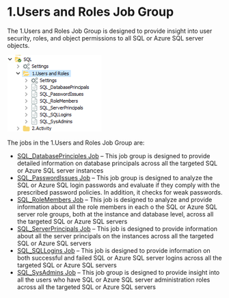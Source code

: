 # 1.Users and Roles Job Group

The 1.Users and Roles Job Group is designed to provide insight into user security, roles, and object permissions to all SQL or Azure SQL server objects.

![Users and Roles Job Group](/static/img/product_docs/accessanalyzer/accessanalyzer/enterpriseauditor/solutions/databases/sql/usersroles/sqljobgroup22.png)

The jobs in the 1.Users and Roles Job Group are:

- [SQL\_DatabasePrinciples Job](/docs/product_docs/accessanalyzer/accessanalyzer/enterpriseauditor/solutions/databases/sql/usersroles/sql_databaseprinciples.md) – This job group is designed to provide detailed information on database principals across all the targeted SQL or Azure SQL server instances
- [SQL\_PasswordIssues Job](/docs/product_docs/accessanalyzer/accessanalyzer/enterpriseauditor/solutions/databases/sql/usersroles/sql_passwordissues.md) – This job group is designed to analyze the SQL or Azure SQL login passwords and evaluate if they comply with the prescribed password policies. In addition, it checks for weak passwords.
- [SQL\_RoleMembers Job](/docs/product_docs/accessanalyzer/accessanalyzer/enterpriseauditor/solutions/databases/sql/usersroles/sql_rolemembers.md) – This job is designed to analyze and provide information about all the role members in each o the SQL or Azure SQL server role groups, both at the instance and database level, across all the targeted SQL or Azure SQL servers
- [SQL\_ServerPrincipals Job](/docs/product_docs/accessanalyzer/accessanalyzer/enterpriseauditor/solutions/databases/sql/usersroles/sql_serverprincipals.md) – This job is designed to provide information about all the server principals on the instances across all the targeted SQL or Azure SQL servers
- [SQL\_SQLLogins Job](/docs/product_docs/accessanalyzer/accessanalyzer/enterpriseauditor/solutions/databases/sql/usersroles/sql_sqllogins.md) – This job is designed to provide information on both successful and failed SQL or Azure SQL server logins across all the targeted SQL or Azure SQL servers
- [SQL\_SysAdmins Job](/docs/product_docs/accessanalyzer/accessanalyzer/enterpriseauditor/solutions/databases/sql/usersroles/sql_sysadmins.md) – This job group is designed to provide insight into all the users who have SQL or Azure SQL server administration roles across all the targeted SQL or Azure SQL servers
